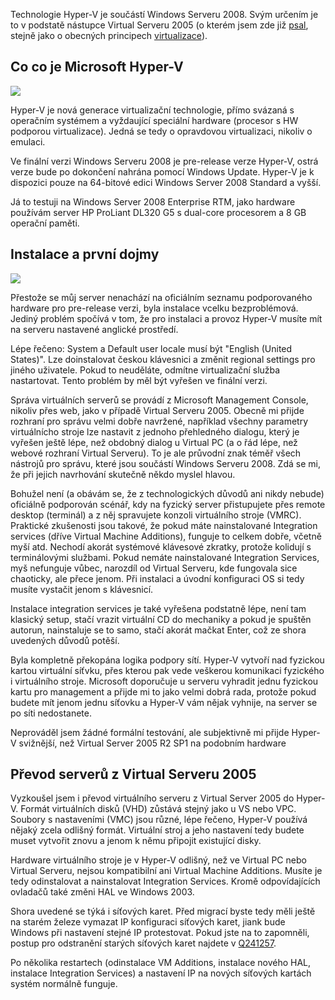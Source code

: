 <!-- dcterms:identifier = aspnetcz#189 -->
<!-- dcterms:title = Virtualizace: První zkušenosti s Microsoft Hyper-V -->
<!-- dcterms:abstract = Jak již stálí čtenáři vědí, virtualizační technologie patří k mým oblíbeným, ostatně i tento web běží na virtuálním serveru. Nemohl jsem tedy odolat a vyzkoušel jsem novou technologii Microsoft Hyper-V, která je součástí Windows Serveru 2008. -->
<!-- np9:categoryId = 7 -->
<!-- x4w:category = Software -->
<!-- np9:authorId = 1 -->
<!-- np9:authorEmail = michal.valasek@altairis.cz -->
<!-- dcterms:creator = Michal Altair Valášek -->
<!-- np9:serialId = 1 -->
<!-- x4w:serial = Virtualizace -->
<!-- dcterms:created = 2008-03-18T18:31:41.287+01:00 -->
<!-- dcterms:dateAccepted = 2008-03-18T18:31:41.287+01:00 -->

Technologie Hyper-V je součástí Windows Serveru 2008. Svým určením je to v podstatě nástupce Virtual Serveru 2005 (o kterém jsem zde již [psal](https://www.aspnet.cz/Articles/110-virtualizace-virtual-server-2005-r2.aspx), stejně jako o obecných principech [virtualizace](https://www.aspnet.cz/Articles/103-virtualizace-uvod.aspx)).

## Co co je Microsoft Hyper-V

![](https://www.cdn.altairis.cz/Blog/2008/20080318-20080318-hyperv-manager_2.png)  

Hyper-V je nová generace virtualizační technologie, přímo svázaná s operačním systémem a vyždaující speciální hardware (procesor s HW podporou virtualizace). Jedná se tedy o opravdovou virtualizaci, nikoliv o emulaci. 

Ve finální verzi Windows Serveru 2008 je pre-release verze Hyper-V, ostrá verze bude po dokončení nahrána pomocí Windows Update. Hyper-V je k dispozici pouze na 64-bitové edici Windows Server 2008 Standard a vyšší.

Já to testuji na Windows Server 2008 Enterprise RTM, jako hardware používám server HP ProLiant DL320 G5 s dual-core procesorem a 8 GB operační paměti.

## Instalace a první dojmy

![](https://www.cdn.altairis.cz/Blog/2008/20080318-20080318-hyperv-settings_2.png)  

Přestože se můj server nenachází na oficiálním seznamu podporovaného hardware pro pre-release verzi, byla instalace vcelku bezproblémová. Jediný problém spočívá v tom, že pro instalaci a provoz Hyper-V musíte mít na serveru nastavené anglické prostředí. 

Lépe řečeno: System a Default user locale musí být "English (United States)". Lze doinstalovat českou klávesnici a změnit regional settings pro jiného uživatele. Pokud to neuděláte, odmítne virtualizační služba nastartovat. Tento problém by měl být vyřešen ve finální verzi.

Správa virtuálních serverů se provádí z Microsoft Management Console, nikoliv přes web, jako v případě Virtual Serveru 2005. Obecně mi přijde rozhraní pro správu velmi dobře navržené, například všechny parametry virtuálnícho stroje lze nastavit z jednoho přehledného dialogu, který je vyřešen ještě lépe, než obdobný dialog u Virtual PC (a o řád lépe, než webové rozhraní Virtual Serveru). To je ale průvodní znak téměř všech nástrojů pro správu, které jsou součástí Windows Serveru 2008. Zdá se mi, že při jejich navrhování skutečně někdo myslel hlavou.

Bohužel není (a obávám se, že z technologických důvodů ani nikdy nebude) oficiálně podporován scénář, kdy na fyzický server přistupujete přes remote desktop (terminál) a z něj spravujete konzoli virtuálního stroje (VMRC). Praktické zkušenosti jsou takové, že pokud máte nainstalované Integration services (dříve Virtual Machine Additions), funguje to celkem dobře, včetně myší atd. Nechodí akorát systémové klávesové zkratky, protože kolidují s terminálovými službami. Pokud nemáte nainstalované Integration Services, myš nefunguje vůbec, narozdíl od Virtual Serveru, kde fungovala sice chaoticky, ale přece jenom. Při instalaci a úvodní konfiguraci OS si tedy musíte vystačit jenom s klávesnicí.

Instalace integration services je také vyřešena podstatně lépe, není tam klasický setup, stačí vrazit virtuální CD do mechaniky a pokud je spuštěn autorun, nainstaluje se to samo, stačí akorát mačkat Enter, což ze shora uvedených důvodů potěší.

Byla kompletně překopána logika podpory sítí. Hyper-V vytvoří nad fyzickou kartou virtuální síťvku, přes kterou pak vede veškerou komunikaci fyzického i virtuálního stroje. Microsoft doporučuje u serveru vyhradit jednu fyzickou kartu pro management a přijde mi to jako velmi dobrá rada, protože pokud budete mít jenom jednu síťovku a Hyper-V vám nějak vyhnije, na server se po síti nedostanete.

Neprováděl jsem žádné formální testování, ale subjektivně mi přijde Hyper-V svižnější, než Virtual Server 2005 R2 SP1 na podobním hardware

## Převod serverů z Virtual Serveru 2005

Vyzkoušel jsem i převod virtuálního serveru z Virtual Server 2005 do Hyper-V. Formát virtuálních disků (VHD) zůstává stejný jako u VS nebo VPC. Soubory s nastaveními (VMC) jsou různé, lépe řečeno, Hyper-V používá nějaký zcela odlišný formát. Virtuální stroj a jeho nastavení tedy budete muset vytvořit znovu a jenom k němu připojit existující disky.

Hardware virtuálního stroje je v Hyper-V odlišný, než ve Virtual PC nebo Virtual Serveru, nejsou kompatibilní ani Virtual Machine Additions. Musíte je tedy odinstalovat a nainstalovat Integration Services. Kromě odpovídajících ovladačů také změni HAL ve Windows 2003.

Shora uvedené se týká i síťových karet. Před migrací byste tedy měli ještě na starém železe vymazat IP konfiguraci síťových karet, jiank bude Windows při nastavení stejné IP protestovat. Pokud jste na to zapomněli, postup pro odstranění starých síťových karet najdete v [Q241257](http://support.microsoft.com/default.aspx/kb/241257).

Po několika restartech (odinstalace VM Additions, instalace nového HAL, instalace Integration Services) a nastavení IP na nových síťových kartách systém normálně funguje.